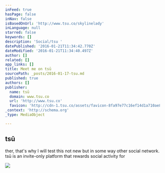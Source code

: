```yaml
---
inFeed: true
hasPage: false
inNav: false
isBasedOnUrl: 'http://www.tsu.co/skylinelady'
inLanguage: null
starred: false
keywords: []
description: 'Social/tsu '
datePublished: '2016-01-21T11:34:42.770Z'
dateModified: '2016-01-21T11:34:40.497Z'
author: []
related: []
app_links: []
title: Meet me on tsū
sourcePath: _posts/2016-01-17-tsu.md
published: true
authors: []
publisher:
  name: tsū
  domain: www.tsu.co
  url: 'http://www.tsu.co'
  favicon: 'http://cdn-1.tsu.co/assets/favicon-8fa97e77c16ef14d1a710ae8b4dbb179cda2118f3f2aadfc2247ad5473225201.ico'
_context: 'http://schema.org'
_type: MediaObject

---
```

<article style=""><h1>tsū</h1><p>ther, that's why I will test this not new but in some way other social network. tsū is an invite-only platform that rewards social activity for</p><img src="https://s3-us-west-2.amazonaws.com/the-grid-img/p/952c9665521d6b04e5bccbbed2c594943c8b7719.png" /></article>